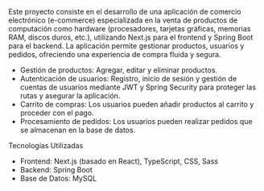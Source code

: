Este proyecto consiste en el desarrollo de una aplicación de comercio electrónico (e-commerce) especializada en la venta de productos de computación como hardware (procesadores, tarjetas gráficas, memorias RAM, discos duros, etc.), utilizando Next.js para el frontend y Spring Boot para el backend. La aplicación permite gestionar productos, usuarios y pedidos, ofreciendo una experiencia de compra fluida y segura.


- Gestión de productos: Agregar, editar y eliminar productos.
- Autenticación de usuarios: Registro, inicio de sesión y gestión de cuentas de usuarios mediante JWT y 
Spring Security para proteger las rutas y asegurar la aplicación.
- Carrito de compras: Los usuarios pueden añadir productos al carrito y proceder con el pago.
- Procesamiento de pedidos: Los usuarios pueden realizar pedidos que se almacenan en la base de datos.

Tecnologías Utilizadas

- Frontend:  Next.js (basado en React), TypeScript, CSS, Sass
- Backend: Spring Boot
- Base de Datos: MySQL